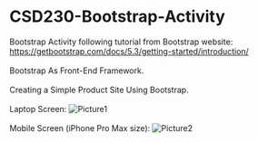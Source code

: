 # CSD230-Bootstrap-Activity
Bootstrap Activity following tutorial from Bootstrap website: https://getbootstrap.com/docs/5.3/getting-started/introduction/
<br>
<br>
Bootstrap As Front-End Framework.
<br>
<br>
Creating a Simple Product Site Using Bootstrap.
<br>
<br>
Laptop Screen:
![Picture1](https://github.com/user-attachments/assets/125ba464-9d0e-48f4-a007-450a317c4c6e)
<br>
<br>
Mobile Screen (iPhone Pro Max size):
![Picture2](https://github.com/user-attachments/assets/8e1f0af5-c456-4734-81b7-0cb42920b8b1)
